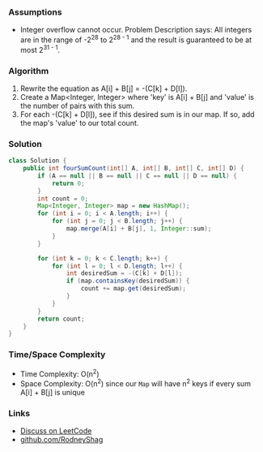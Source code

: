 ### Assumptions

- Integer overflow cannot occur. Problem Description says: All integers are in the range of -2<sup>28</sup> to 2<sup>28 - 1</sup> and the result is guaranteed to be at most 2<sup>31 - 1</sup>.

### Algorithm

1. Rewrite the equation as A[i] + B[j] = -(C[k] + D[l]).
1. Create a Map<Integer, Integer> where 'key' is A[i] + B[j] and 'value' is the number of pairs with this sum.
1. For each -(C[k] + D[l]), see if this desired sum is in our map. If so, add the map's 'value' to our total count.

### Solution

```java
class Solution {
    public int fourSumCount(int[] A, int[] B, int[] C, int[] D) {
        if (A == null || B == null || C == null || D == null) {
            return 0;
        }
        int count = 0;
        Map<Integer, Integer> map = new HashMap();
        for (int i = 0; i < A.length; i++) {
            for (int j = 0; j < B.length; j++) {
                map.merge(A[i] + B[j], 1, Integer::sum);
            }
        }

        for (int k = 0; k < C.length; k++) {
            for (int l = 0; l < D.length; l++) {
                int desiredSum = -(C[k] + D[l]);
                if (map.containsKey(desiredSum)) {
                    count += map.get(desiredSum);
                }
            }
        }
        return count;
    }
}
```

### Time/Space Complexity

- Time Complexity: O(n<sup>2</sup>)
- Space Complexity: O(n<sup>2</sup>) since our `Map` will have n<sup>2</sup> keys if every sum A[i] + B[j] is unique

### Links

- [Discuss on LeetCode](https://leetcode.com/problems/4sum-ii/discuss/336436)
- [github.com/RodneyShag](https://github.com/RodneyShag)
